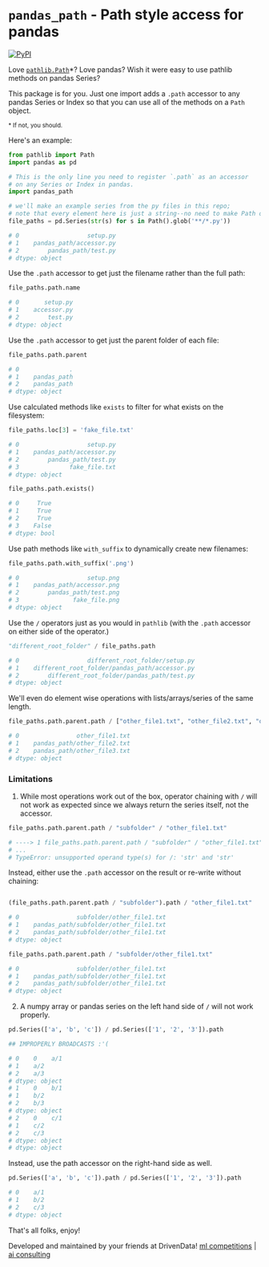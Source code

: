 # `pandas_path` - Path style access for pandas

 [![PyPI](https://img.shields.io/pypi/v/pandas_path.svg)](https://pypi.org/project/pandas_path/)

Love [`pathlib.Path`]()*? Love pandas? Wish it were easy to use pathlib methods on pandas Series?

This package is for you. Just one import adds a `.path` accessor to any pandas Series or Index so that you can use all of the methods on a `Path` object.

<small> * If not, you should.</small>

Here's an example:

```python
from pathlib import Path
import pandas as pd

# This is the only line you need to register `.path` as an accessor
# on any Series or Index in pandas.
import pandas_path

# we'll make an example series from the py files in this repo;
# note that every element here is just a string--no need to make Path objects yourself
file_paths = pd.Series(str(s) for s in Path().glob('**/*.py'))

# 0                   setup.py
# 1    pandas_path/accessor.py
# 2        pandas_path/test.py
# dtype: object
```

Use the `.path` accessor to get just the filename rather than the full path:

```python
file_paths.path.name

# 0       setup.py
# 1    accessor.py
# 2        test.py
# dtype: object
```

Use the `.path` accessor to get just the parent folder of each file:

```python
file_paths.path.parent

# 0              .
# 1    pandas_path
# 2    pandas_path
# dtype: object
```

Use calculated methods like `exists` to filter for what exists on the filesystem:

```python
file_paths.loc[3] = 'fake_file.txt'

# 0                   setup.py
# 1    pandas_path/accessor.py
# 2        pandas_path/test.py
# 3              fake_file.txt
# dtype: object

file_paths.path.exists()

# 0     True
# 1     True
# 2     True
# 3    False
# dtype: bool
```

Use path methods like `with_suffix` to dynamically create new filenames:

```python
file_paths.path.with_suffix('.png')

# 0                   setup.png
# 1    pandas_path/accessor.png
# 2        pandas_path/test.png
# 3               fake_file.png
# dtype: object
```

Use the `/` operators just as you would in `pathlib` (with the `.path` accessor on either side of the operator.)

```python
"different_root_folder" / file_paths.path

# 0                   different_root_folder/setup.py
# 1    different_root_folder/pandas_path/accessor.py
# 2        different_root_folder/pandas_path/test.py
# dtype: object
```

We'll even do element wise operations with lists/arrays/series of the same length.

```python
file_paths.path.parent.path / ["other_file1.txt", "other_file2.txt", "other_file3.txt"]

# 0                other_file1.txt
# 1    pandas_path/other_file2.txt
# 2    pandas_path/other_file3.txt
# dtype: object
```

### Limitations

1. While most operations work out of the box, operator chaining with `/` will not work as expected since we always return the series itself, not the accessor.

```python
file_paths.path.parent.path / "subfolder" / "other_file1.txt"

# ----> 1 file_paths.path.parent.path / "subfolder" / "other_file1.txt"
# ...
# TypeError: unsupported operand type(s) for /: 'str' and 'str'

```

Instead, either use the `.path` accessor on the result or re-write without chaining:

```python

(file_paths.path.parent.path / "subfolder").path / "other_file1.txt"

# 0                subfolder/other_file1.txt
# 1    pandas_path/subfolder/other_file1.txt
# 2    pandas_path/subfolder/other_file1.txt
# dtype: object

file_paths.path.parent.path / "subfolder/other_file1.txt"

# 0                subfolder/other_file1.txt
# 1    pandas_path/subfolder/other_file1.txt
# 2    pandas_path/subfolder/other_file1.txt
# dtype: object

```

2. A numpy array or pandas series on the left hand side of `/` will not work properly.


```python
pd.Series(['a', 'b', 'c']) / pd.Series(['1', '2', '3']).path

## IMPROPERLY BROADCASTS :'(

# 0    0    a/1
# 1    a/2
# 2    a/3
# dtype: object
# 1    0    b/1
# 1    b/2
# 2    b/3
# dtype: object
# 2    0    c/1
# 1    c/2
# 2    c/3
# dtype: object
# dtype: object
```

Instead, use the path accessor on the right-hand side as well.

```python
pd.Series(['a', 'b', 'c']).path / pd.Series(['1', '2', '3']).path

# 0    a/1
# 1    b/2
# 2    c/3
# dtype: object
```


That's all folks, enjoy!

Developed and maintained by your friends at DrivenData! [ml competitions](https://www.drivendata.org/) | [ai consulting](http://drivendata.co/)
